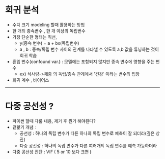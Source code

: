 # 회귀 분석

- 수치 크기 modeling 할때 활용하는 방법
- 한 개의 종속변수 , 한 개 이상의 독립변수
- 가장 단순한 형태는 직선,
  - y(종속 변수) = a + bx(독립변수)
  - a , b : 종속/독립 변수 사이의 관계를 나타낼 수 있도록 a,b 값을 튜닝하는 것이 회귀 학습
- 혼입 변수(confound var.) : 모델에는 포함되지 않지만 종속 변수에 영향을 주는 변수
  - ex) 식사량->체중 의 독립/종속 관계에서 '건강' 이라는 변수의 입장
- 회귀 계수 , 바이어스

---

# 다중 공선성 ?

- 파이썬 할때 다룰 내용, 제거 후 뭔가 해야된다?
- 겉핥기 개념 : 
  - 공선성 : 하나의 독립 변수가 다른 하나의 독립 변수로 예측이 잘 되더라(깊은 상관)
  - 다중 공선성 : 하나의 독립 변수가 다른 여러개의 독립 변수를 예측 가능하더라
- 다중 공선성 진단 : VIF ( 5 or 10 보다 크면 )